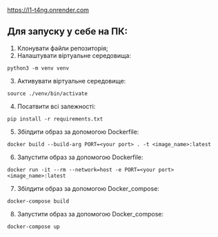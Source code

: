 https://l1-t4ng.onrender.com

## Для запуску у себе на ПК:

1. Клонувати файли репозиторія;
2. Налаштувати віртуальне середовища:
```
python3 -m venv venv
```
3. Активувати віртуальне середовище:
```
source ./venv/bin/activate
```
4. Посатвити всі залежності:
```
pip install -r requirements.txt
```
5. Збілдити образ за допомогою Dockerfile:
```
docker build --build-arg PORT=<your port> . -t <image_name>:latest
```
6. Запустити образ за допомогою Dockerfile:
```
docker run -it --rm --network=host -e PORT=<your port> <image_name>:latest
```
7. Збілдити образ за допомогою Docker_compose:
```
docker-compose build
```
8. Запустити образ за допомогою Docker_compose:
```
docker-compose up
```
